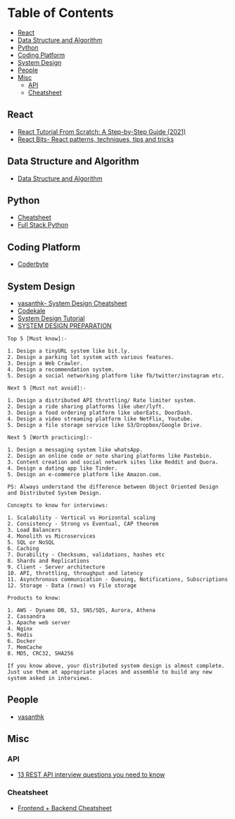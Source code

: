 # Table of Contents
- [React](#react)
- [Data Structure and Algorithm](#data-structure-and-algorithm)
- [Python](#python)
- [Coding Platform](#coding-platform)
- [System Design](#system-design)
- [People](#people)
- [Misc](#misc)
  - [API](#api)
  - [Cheatsheet](#cheatsheet)



## React

* [React Tutorial From Scratch: A Step-by-Step Guide (2021)](https://ibaslogic.com/react-tutorial-for-beginners/)
* [React Bits- React patterns, techniques, tips and tricks](https://vasanthk.gitbooks.io/react-bits/content/)

## Data Structure and Algorithm
* [Data Structure and Algorithm](https://neetcode.io/)

## Python
* [Cheatsheet](https://www.pythoncheatsheet.org/)
* [Full Stack Python](https://www.fullstackpython.com/)

## Coding Platform
* [Coderbyte](https://coderbyte.com/)

## System Design
* [vasanthk- System Design Cheatsheet](https://gist.github.com/vasanthk/485d1c25737e8e72759f)
* [Codekale](https://www.codekarle.com/)
* [System Design Tutorial](https://systemdesigntutorial.com/)
* [SYSTEM DESIGN PREPARATION](https://github.com/shashank88/system_design)
```
Top 5 [Must know]:-

1. Design a tinyURL system like bit.ly.
2. Design a parking lot system with various features.
3. Design a Web Crawler.
4. Design a recommendation system.
5. Design a social networking platform like fb/twitter/instagram etc.

Next 5 [Must not avoid]:-

1. Design a distributed API throttling/ Rate limiter system.
2. Design a ride sharing platforms like uber/lyft.
3. Design a food ordering platform like uberEats, DoorDash.
4. Design a video streaming platform like NetFlix, Youtube.
5. Design a file storage service like S3/Dropbox/Google Drive.

Next 5 [Worth practicing]:-

1. Design a messaging system like whatsApp.
2. Design an online code or note sharing platforms like Pastebin.
3. Content creation and social network sites like Reddit and Quora.
4. Design a dating app like Tinder.
5. Design an e-commerce platform like Amazon.com.

PS: Always understand the difference between Object Oriented Design and Distributed System Design.
```
```
Concepts to know for interviews:

1. Scalability - Vertical vs Horizontal scaling
2. Consistency - Strong vs Eventual, CAP theorem
3. Load Balancers
4. Monolith vs Microservices
5. SQL or NoSQL
6. Caching
7. Durability - Checksums, validations, hashes etc
8. Shards and Replications
9. Client - Server architecture
10. API, throttling, throughput and latency
11. Asynchronous communication - Queuing, Notifications, Subscriptions
12. Storage - Data (rows) vs File storage

Products to know:

1. AWS - Dynamo DB, S3, SNS/SQS, Aurora, Athena
2. Cassandra
3. Apache web server
4. Nginx
5. Redis
6. Docker
7. MemCache
8. MD5, CRC32, SHA256

If you know above, your distributed system design is almost complete. Just use them at appropriate places and assemble to build any new system asked in interviews.
```

## People
* [vasanthk](https://gist.github.com/vasanthk)

## Misc

### API

* [13 REST API interview questions you need to know](https://www.educative.io/blog/rest-api-interview-questions)

### Cheatsheet
* [Frontend + Backend Cheatsheet](https://www.thinkful.com/blog/web-developer-cheat-sheet/)
